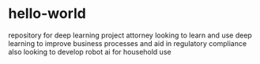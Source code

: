 # hello-world
repository for deep learning project
attorney looking to learn and use deep learning to improve business processes and aid in regulatory compliance
also looking to develop robot ai for household use
